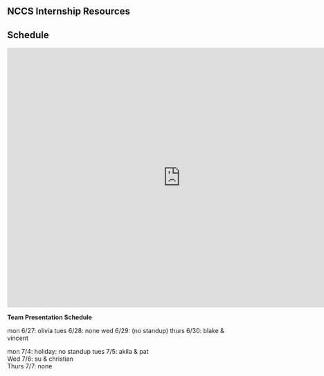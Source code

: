 ## NCCS Internship Resources


## Schedule 



<iframe src="https://calendar.google.com/calendar/embed?src=c87ahec9pcebojqc7taojtbglk%40group.calendar.google.com&ctz=America%2FPhoenix" style="border: 0" width="800" height="600" frameborder="0" scrolling="no"></iframe>


**Team Presentation Schedule** 

mon 6/27: olivia
tues 6/28: none
wed 6/29:  (no standup)
thurs 6/30: blake & vincent   

mon 7/4: holiday: no standup
tues 7/5: akila & pat     
Wed 7/6: su & christian       
Thurs 7/7: none


